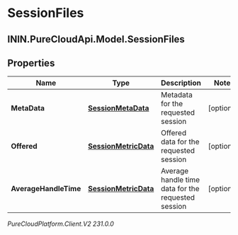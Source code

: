 # SessionFiles

## ININ.PureCloudApi.Model.SessionFiles

## Properties

|Name | Type | Description | Notes|
|------------ | ------------- | ------------- | -------------|
| **MetaData** | [**SessionMetaData**](SessionMetaData) | Metadata for the requested session | [optional] |
| **Offered** | [**SessionMetricData**](SessionMetricData) | Offered data for the requested session | [optional] |
| **AverageHandleTime** | [**SessionMetricData**](SessionMetricData) | Average handle time data for the requested session | [optional] |



_PureCloudPlatform.Client.V2 231.0.0_
